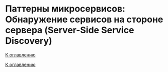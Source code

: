 # Паттерны микросервисов: Обнаружение сервисов на стороне сервера (Server-Side Service Discovery)

<!--

-->

[К оглавлению](../../README.md)



[К оглавлению](../../README.md)
